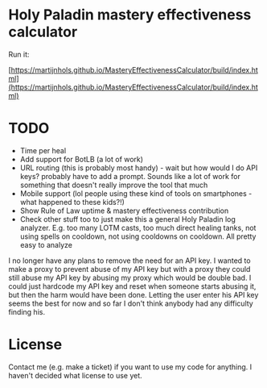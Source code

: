# Holy Paladin mastery effectiveness calculator

Run it:

[https://martijnhols.github.io/MasteryEffectivenessCalculator/build/index.html](https://martijnhols.github.io/MasteryEffectivenessCalculator/build/index.html)

# TODO

 * Time per heal
 * Add support for BotLB (a lot of work)
 * URL routing (this is probably most handy) - wait but how would I do API keys? probably have to add a prompt. Sounds like a lot of work for something that doesn't really improve the tool that much
 * Mobile support (lol people using these kind of tools on smartphones - what happened to these kids?!)
 * Show Rule of Law uptime & mastery effectiveness contribution
 * Check other stuff too to just make this a general Holy Paladin log analyzer. E.g. too many LOTM casts, too much direct healing tanks, not using spells on cooldown, not using cooldowns on cooldown. All pretty easy to analyze

I no longer have any plans to remove the need for an API key. I wanted to make a proxy to prevent abuse of my API key but with a proxy they
could still abuse my API key by abusing my proxy which would be double bad. I could just hardcode my API key and reset when someone starts
abusing it, but then the harm would have been done. Letting the user enter his API key seems the best for now and so far I don't think
anybody had any difficulty finding his.

# License

Contact me (e.g. make a ticket) if you want to use my code for anything. I haven't decided what license to use yet.

